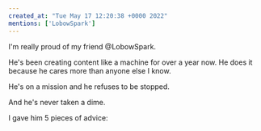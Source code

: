 ```yaml
---
created_at: "Tue May 17 12:20:38 +0000 2022"
mentions: ['LobowSpark']
---
```


I'm really proud of my friend @LobowSpark. 

He's been creating content like a machine for over a year now. He does it because he cares more than anyone else I know.

He's on a mission and he refuses to be stopped.

And he's never taken a dime.

I gave him 5 pieces of advice: